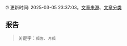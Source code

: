 :alarm_clock: 更新时间: 2025-03-05 23:37:03。[文章来源](/README.md)、[文章分类](/TAGS.md)

## 报告


> 关键字：`报告`、`月报`



